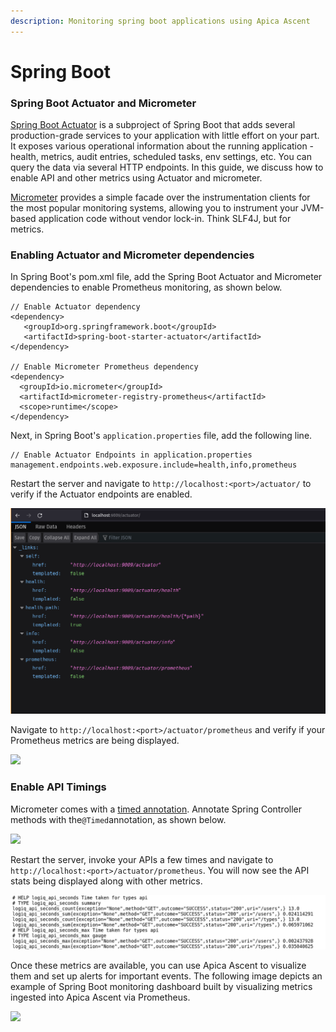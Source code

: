 ```yaml
---
description: Monitoring spring boot applications using Apica Ascent
---
```


# Spring Boot

### Spring Boot Actuator and Micrometer

[Spring Boot Actuator](https://docs.spring.io/spring-boot/docs/current/reference/htmlsingle/#production-ready) is a subproject of Spring Boot that adds several production-grade services to your application with little effort on your part. It exposes various operational information about the running application - health, metrics, audit entries, scheduled tasks, env settings, etc. You can query the data via several HTTP endpoints. In this guide, we discuss how to enable API and other metrics using Actuator and micrometer.

[Micrometer](https://micrometer.io/) provides a simple facade over the instrumentation clients for the most popular monitoring systems, allowing you to instrument your JVM-based application code without vendor lock-in. Think SLF4J, but for metrics.

### Enabling Actuator and Micrometer dependencies

In Spring Boot's pom.xml file, add the Spring Boot Actuator and Micrometer dependencies to enable Prometheus monitoring, as shown below.

```
// Enable Actuator dependency
<dependency>
   <groupId>org.springframework.boot</groupId>
   <artifactId>spring-boot-starter-actuator</artifactId>
</dependency>

// Enable Micrometer Prometheus dependency
<dependency>
  <groupId>io.micrometer</groupId>
  <artifactId>micrometer-registry-prometheus</artifactId>
  <scope>runtime</scope>
</dependency>
```

Next, in Spring Boot's `application.properties` file, add the following line.

```
// Enable Actuator Endpoints in application.properties
management.endpoints.web.exposure.include=health,info,prometheus
```

Restart the server and navigate to `http://localhost:<port>/actuator/` to verify if the Actuator endpoints are enabled.

![Actuator Endpoints](<../../../.gitbook/assets/image (37) (1).png>)

Navigate to `http://localhost:<port>/actuator/prometheus` and verify if your Prometheus metrics are being displayed.

![](<../../../.gitbook/assets/image (108).png>)

### Enable API Timings

Micrometer comes with a [timed annotation](https://micrometer.io/docs/concepts#_the_timed_annotation). Annotate Spring Controller methods with the`@Timed`annotation, as shown below.

![](<../../../.gitbook/assets/image (109).png>)

Restart the server, invoke your APIs a few times and navigate to `http://localhost:<port>/actuator/prometheus`. You will now see the API stats being displayed along with other metrics.

![](<../../../.gitbook/assets/image (57) (1).png>)

Once these metrics are available, you can use Apica Ascent to visualize them and set up alerts for important events. The following image depicts an example of Spring Boot monitoring dashboard built by visualizing metrics ingested into Apica Ascent via Prometheus.

![](../../../.gitbook/assets/Spring-boot.png)
